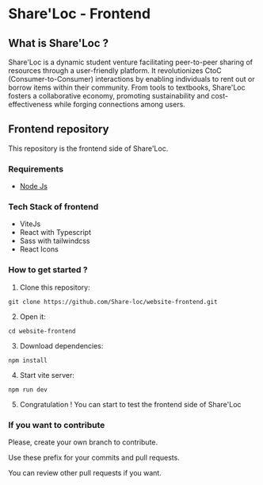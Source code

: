 # Share'Loc - Frontend

## What is Share'Loc ?

Share'Loc is a dynamic student venture facilitating peer-to-peer sharing of resources through a user-friendly platform. It revolutionizes CtoC (Consumer-to-Consumer) interactions by enabling individuals to rent out or borrow items within their community. From tools to textbooks, Share'Loc fosters a collaborative economy, promoting sustainability and cost-effectiveness while forging connections among users.

## Frontend repository

This repository is the frontend side of Share'Loc.

### Requirements

- [Node Js](https://nodejs.org/en/download)

### Tech Stack of frontend

- ViteJs
- React with Typescript
- Sass with tailwindcss
- React Icons

### How to get started ?

1. Clone this repository:

`git clone https://github.com/Share-loc/website-frontend.git`

2. Open it:

`cd website-frontend`

3. Download dependencies:

`npm install`

4. Start vite server:

`npm run dev`

5. Congratulation ! You can start to test the frontend side of Share'Loc

### If you want to contribute

Please, create your own branch to contribute. 

Use these prefix for your commits and pull requests.

You can review other pull requests if you want.